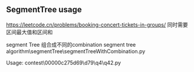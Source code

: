 


##



## SegmentTree usage

https://leetcode.cn/problems/booking-concert-tickets-in-groups/
同时需要区间最大值和区间和

segment Tree 组合成不同的combination segment tree
algorithm\segmentTree\segmentTreeWithCombination.py

Usage:
contest\00000c275d69\d79\q4\q42.py


